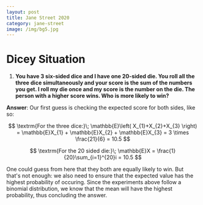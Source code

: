 ```yaml
---
layout: post
title: Jane Street 2020
category: jane-street
image: /img/bg5.jpg
---
```


# Dicey Situation

1. **You have 3 six-sided dice and I have one 20-sided die. You roll all the three dice simultaneously and your score is the sum of the numbers you get. I roll my die once and my score is the number on the die. The person with a higher score wins. Who is more likely to win?**

**Answer**: Our first guess is checking the expected score for both sides, like so:

$$
\textrm{For the three dice:}\; \mathbb{E}\left( X_{1}+X_{2}+X_{3} \right) = \mathbb{E}X_{1} + \mathbb{E}X_{2} + \mathbb{E}X_{3} = 3 \times \frac{21}{6} = 10.5 
$$

$$
\textrm{For the 20 sided die:}\; \mathbb{E}X = \frac{1}{20}\sum_{i=1}^{20}i = 10.5 
$$

One could guess from here that they both are equally likely to win. But that's not enough: we also need to ensure that the expected value has the highest probability of occuring. Since the experiments above follow a binomial distribution, we know that the mean will have the highest probability, thus concluding the answer.
